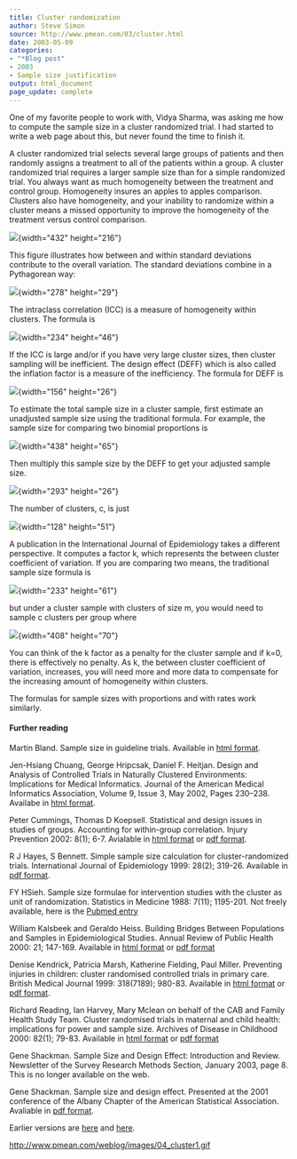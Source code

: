 ```yaml
---
title: Cluster randomization
author: Steve Simon
source: http://www.pmean.com/03/cluster.html
date: 2003-05-09
categories:
- "*Blog post"
- 2003
- Sample size justification
output: html_document
page_update: complete
---
```


One of my favorite people to work with, Vidya Sharma, was asking me how to compute the sample size in a cluster randomized trial. I had started to write a web page about this, but never found the time to finish it.

A cluster randomized trial selects several large groups of patients and then randomly assigns a treatment to all of the patients within a group. A cluster randomized trial requires a larger sample size than for a simple randomized trial. You always want as much homogeneity between the treatment and control group. Homogeneity insures an apples to apples comparison. Clusters also have homogeneity, and your inability to randomize within a cluster means a missed opportunity to improve the homogeneity of the treatment versus control comparison.

![](http://www.pmean.com/new-images/03/cluster1.gif){width="432" height="216"}

This figure illustrates how between and within standard deviations contribute to the overall variation. The standard deviations combine in a Pythagorean way:

![](http://www.pmean.com/new-images/03/cluster2.gif){width="278" height="29"}

The intraclass correlation (ICC) is a measure of homogeneity within clusters. The formula is

![](http://www.pmean.com/new-images/03/cluster3.gif){width="234" height="46"}

If the ICC is large and/or if you have very large cluster sizes, then cluster sampling will be inefficient. The design effect (DEFF) which is also called the inflation factor is a measure of the inefficiency. The formula for DEFF is

![](http://www.pmean.com/new-images/03/cluster4.gif){width="156" height="26"}

To estimate the total sample size in a cluster sample, first estimate an unadjusted sample size using the traditional formula. For example, the sample size for comparing two binomial proportions is

![](http://www.pmean.com/new-images/03/cluster7.gif){width="438" height="65"}

Then multiply this sample size by the DEFF to get your adjusted sample size.

![](http://www.pmean.com/new-images/03/cluster8.gif){width="293" height="26"}

The number of clusters, c, is just

![](http://www.pmean.com/new-images/03/cluster9.gif){width="128" height="51"}

A publication in the International Journal of Epidemiology takes a different perspective. It computes a factor k, which represents the between cluster coefficient of variation. If you are comparing two means, the traditional sample size formula is

![](http://www.pmean.com/new-images/03/cluster5.gif){width="233" height="61"}

but under a cluster sample with clusters of size m, you would need to sample c clusters per group where

![](http://www.pmean.com/new-images/03/cluster6.gif){width="408" height="70"}

You can think of the k factor as a penalty for the cluster sample and if k=0, there is effectively no penalty. As k, the between cluster coefficient of variation, increases, you will need more and more data to compensate for the increasing amount of homogeneity within clusters.

The formulas for sample sizes with proportions and with rates work similarly.

#### Further reading

Martin Bland. Sample size in guideline trials. Available in [html format][bla1].

Jen-Hsiang Chuang, George Hripcsak, Daniel F. Heitjan. Design and Analysis of Controlled Trials in Naturally Clustered Environments: Implications for Medical Informatics. Journal of the American Medical Informatics Association, Volume 9, Issue 3, May 2002, Pages 230–238. Availabe in [html format][chu1].

Peter Cummings, Thomas D Koepsell. Statistical and design issues in studies of groups. Accounting for within-group correlation. Injury Prevention 2002: 8(1); 6-7. Avialable in [html format][cum1] or [pdf format][cum2].

R J Hayes, S Bennett. Simple sample size calculation for cluster-randomized trials. International Journal of Epidemiology 1999: 28(2); 319-26. Available in [pdf format][hay1].

FY HSieh. Sample size formulae for intervention studies with the cluster as unit of randomization. Statistics in Medicine 1988: 7(11); 1195-201. Not freely available, here is the [Pubmed entry][hsi1]

William Kalsbeek and Geraldo Heiss. Building Bridges Between Populations and Samples in Epidemiological Studies. Annual Review of Public Health 2000: 21; 147-169. Available in [html format][kal1] or [pdf format][kal2]

Denise Kendrick, Patricia Marsh, Katherine Fielding, Paul Miller. Preventing injuries in children: cluster randomised controlled trials in primary care. British Medical Journal 1999: 318(7189); 980-83. Available in [html format][ken1] or [pdf format][ken2].

Richard Reading, Ian Harvey, Mary Mclean on behalf of the CAB and Family Health Study Team. Cluster randomised trials in maternal and child health: implications for power and sample size. Archives of Disease in Childhood 2000: 82(1); 79-83. Available in [html format][rea1] or [pdf format][rea2]

Gene Shackman. Sample Size and Design Effect: Introduction and Review. Newsletter of the Survey Research Methods Section, January 2003, page 8. This is no longer available on the web.

Gene Shackman. Sample size and design effect. Presented at the 2001 conference of the Albany Chapter of the American Statistical Association. Avaliable in [pdf format][sha1].

Earlier versions are [here][sim1] and [here][sim2].

[bla1]: https://www-users.york.ac.uk/~mb55/clust/bupa.htm
[chu1]: https://academic.oup.com/jamia/article/9/3/230/748135
[cum1]: https://injuryprevention.bmj.com/content/8/1/6.full
[cum2]: https://injuryprevention.bmj.com/content/injuryprev/8/1/6.full.pdf
[hay1]: https://academic.oup.com/ije/article-pdf/28/2/319/18477691/280319.pdf
[hsi1]: https://pubmed.ncbi.nlm.nih.gov/3201045/
[kal1]: https://www.annualreviews.org/doi/full/10.1146/annurev.publhealth.21.1.147
[kal2]: https://www.annualreviews.org/doi/pdf/10.1146/annurev.publhealth.21.1.147
[ken1]: http://bmj.com/cgi/content/full/318/7189/980
[ken2]: http://bmj.com/cgi/reprint/318/7189/980.pdf
[rea1]: http://adc.bmjjournals.com/cgi/content/full/82/1/79
[rea2]: http://adc.bmjjournals.com/cgi/reprint/82/1/79.pdf
[sha1]: https://moam.info/sample-size-and-design-effect-oit-web-services_59b10d0c1723ddd8c6ad2b95.html
[sim1]: http://www.pmean.com/03/cluster.html
[sim2]: http://new.pmean.com/cluster-sample-size/

http://www.pmean.com/weblog/images/04_cluster1.gif
